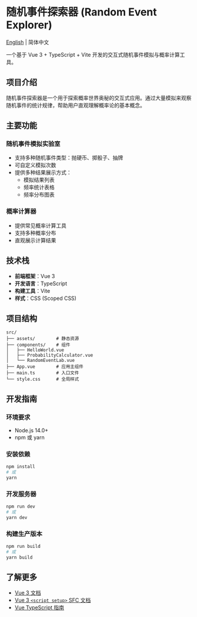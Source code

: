 # 随机事件探索器 (Random Event Explorer)

[English](./README_EN.md) | 简体中文

一个基于 Vue 3 + TypeScript + Vite 开发的交互式随机事件模拟与概率计算工具。

## 项目介绍

随机事件探索器是一个用于探索概率世界奥秘的交互式应用。通过大量模拟来观察随机事件的统计规律，帮助用户直观理解概率论的基本概念。

## 主要功能

### 随机事件模拟实验室

- 支持多种随机事件类型：抛硬币、掷骰子、抽牌
- 可自定义模拟次数
- 提供多种结果展示方式：
  - 模拟结果列表
  - 频率统计表格
  - 频率分布图表

### 概率计算器

- 提供常见概率计算工具
- 支持多种概率分布
- 直观展示计算结果

## 技术栈

- **前端框架**：Vue 3
- **开发语言**：TypeScript
- **构建工具**：Vite
- **样式**：CSS (Scoped CSS)

## 项目结构

```
src/
├── assets/        # 静态资源
├── components/    # 组件
│   ├── HelloWorld.vue
│   ├── ProbabilityCalculator.vue
│   └── RandomEventLab.vue
├── App.vue        # 应用主组件
├── main.ts        # 入口文件
└── style.css      # 全局样式
```

## 开发指南

### 环境要求

- Node.js 14.0+
- npm 或 yarn

### 安装依赖

```bash
npm install
# 或
yarn
```

### 开发服务器

```bash
npm run dev
# 或
yarn dev
```

### 构建生产版本

```bash
npm run build
# 或
yarn build
```

## 了解更多

- [Vue 3 文档](https://v3.vuejs.org/)
- [Vue 3 `<script setup>` SFC 文档](https://v3.vuejs.org/api/sfc-script-setup.html#sfc-script-setup)
- [Vue TypeScript 指南](https://vuejs.org/guide/typescript/overview.html#project-setup)
